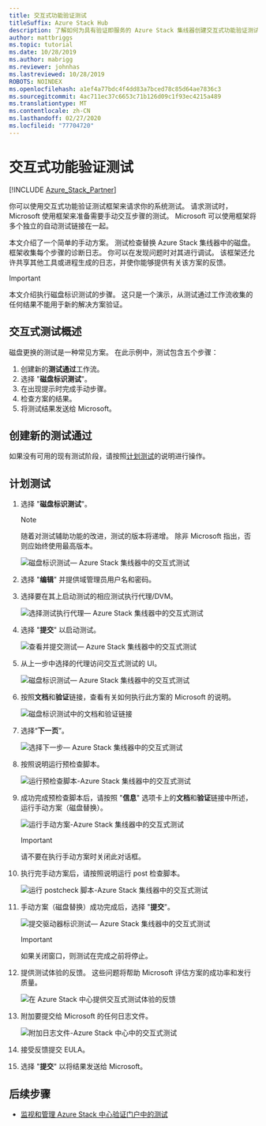 ```yaml
---
title: 交互式功能验证测试
titleSuffix: Azure Stack Hub
description: 了解如何为具有验证即服务的 Azure Stack 集线器创建交互式功能验证测试。
author: mattbriggs
ms.topic: tutorial
ms.date: 10/28/2019
ms.author: mabrigg
ms.reviewer: johnhas
ms.lastreviewed: 10/28/2019
ROBOTS: NOINDEX
ms.openlocfilehash: a1ef4a77bdc4f4dd83a7bced78c85d64ae7836c3
ms.sourcegitcommit: 4ac711ec37c6653c71b126d09c1f93ec4215a489
ms.translationtype: MT
ms.contentlocale: zh-CN
ms.lasthandoff: 02/27/2020
ms.locfileid: "77704720"
---
```

# <a name="interactive-feature-verification-testing"></a>交互式功能验证测试  

[!INCLUDE [Azure_Stack_Partner](./includes/azure-stack-partner-appliesto.md)]

你可以使用交互式功能验证测试框架来请求你的系统测试。 请求测试时，Microsoft 使用框架来准备需要手动交互步骤的测试。 Microsoft 可以使用框架将多个独立的自动测试链接在一起。

本文介绍了一个简单的手动方案。 测试检查替换 Azure Stack 集线器中的磁盘。 框架收集每个步骤的诊断日志。 你可以在发现问题时对其进行调试。 该框架还允许共享其他工具或进程生成的日志，并使你能够提供有关该方案的反馈。

> [!Important]  
> 本文介绍执行磁盘标识测试的步骤。 这只是一个演示，从测试通过工作流收集的任何结果不能用于新的解决方案验证。

## <a name="overview-of-interactive-testing"></a>交互式测试概述

磁盘更换的测试是一种常见方案。 在此示例中，测试包含五个步骤：

1. 创建新的**测试通过**工作流。
2. 选择 "**磁盘标识测试**"。
3. 在出现提示时完成手动步骤。
4. 检查方案的结果。
5. 将测试结果发送给 Microsoft。

## <a name="create-a-new-test-pass"></a>创建新的测试通过

如果没有可用的现有测试阶段，请按照[计划测试](azure-stack-vaas-schedule-test-pass.md)的说明进行操作。

## <a name="schedule-the-test"></a>计划测试

1. 选择 "**磁盘标识测试**"。

    > [!Note]  
    > 随着对测试辅助功能的改进，测试的版本将递增。 除非 Microsoft 指出，否则应始终使用最高版本。

    ![磁盘标识测试— Azure Stack 集线器中的交互式测试](media/azure-stack-vaas-interactive-feature-verification/image4.png)

2. 选择 "**编辑**" 并提供域管理员用户名和密码。

3. 选择要在其上启动测试的相应测试执行代理/DVM。

    ![选择测试执行代理— Azure Stack 集线器中的交互式测试](media/azure-stack-vaas-interactive-feature-verification/image5.png)

4. 选择 "**提交**" 以启动测试。

    ![查看并提交测试— Azure Stack 集线器中的交互式测试](media/azure-stack-vaas-interactive-feature-verification/image6.png)

5. 从上一步中选择的代理访问交互式测试的 UI。

    ![磁盘标识测试— Azure Stack 集线器中的交互式测试](media/azure-stack-vaas-interactive-feature-verification/image8.png)

6. 按照**文档**和**验证**链接，查看有关如何执行此方案的 Microsoft 的说明。

    ![磁盘标识测试中的文档和验证链接](media/azure-stack-vaas-interactive-feature-verification/image9.png)

7. 选择“**下一页**”。

    ![选择下一步— Azure Stack 集线器中的交互式测试](media/azure-stack-vaas-interactive-feature-verification/image10.png)

8. 按照说明运行预检查脚本。

    ![运行预检查脚本-Azure Stack 集线器中的交互式测试](media/azure-stack-vaas-interactive-feature-verification/image11.png)

9. 成功完成预检查脚本后，请按照 "**信息**" 选项卡上的**文档**和**验证**链接中所述，运行手动方案（磁盘替换）。

    ![运行手动方案-Azure Stack 集线器中的交互式测试](media/azure-stack-vaas-interactive-feature-verification/image12.png)

    > [!Important]  
    > 请不要在执行手动方案时关闭此对话框。

10. 执行完手动方案后，请按照说明运行 post 检查脚本。

    ![运行 postcheck 脚本-Azure Stack 集线器中的交互式测试](media/azure-stack-vaas-interactive-feature-verification/image13.png)

11. 手动方案（磁盘替换）成功完成后，选择 "**提交**"。

    ![提交驱动器标识测试— Azure Stack 集线器中的交互式测试](media/azure-stack-vaas-interactive-feature-verification/image14.png)

    > [!Important]  
    > 如果关闭窗口，则测试在完成之前将停止。

12. 提供测试体验的反馈。 这些问题将帮助 Microsoft 评估方案的成功率和发行质量。

    ![在 Azure Stack 中心提供交互式测试体验的反馈](media/azure-stack-vaas-interactive-feature-verification/image15.png)

13. 附加要提交给 Microsoft 的任何日志文件。

    ![附加日志文件-Azure Stack 中心中的交互式测试](media/azure-stack-vaas-interactive-feature-verification/image16.png)

14. 接受反馈提交 EULA。

15. 选择 "**提交**" 以将结果发送给 Microsoft。

## <a name="next-steps"></a>后续步骤

- [监视和管理 Azure Stack 中心验证门户中的测试](azure-stack-vaas-monitor-test.md)
